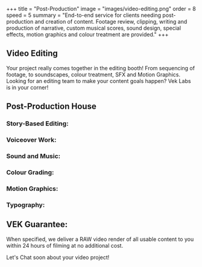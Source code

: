 +++
title = "Post-Production"
image = "images/video-editing.png"
order = 8
speed = 5
summary = "End-to-end service for clients needing post-production and creation of content. Footage review, clipping, writing and production of narrative, custom musical scores, sound design, special effects, motion graphics and colour treatment are provided."
+++

## Video Editing 

Your project really comes together in the editing booth! From sequencing of footage, to soundscapes, colour treatment, SFX and Motion Graphics. Looking for an editing team to make your content goals happen? Vek Labs is in your corner! 

## Post-Production House 

### Story-Based Editing:

### Voiceover Work:

### Sound and Music: 

### Colour Grading: 

### Motion Graphics:

### Typography:

## VEK Guarantee: 

When specified, we deliver a RAW video render of all usable content to you within 24 hours of filming at no additional cost.

Let's Chat soon about your video project! 
